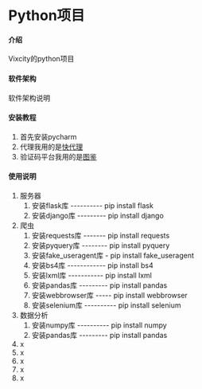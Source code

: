 # Python项目

#### 介绍
Vixcity的python项目

#### 软件架构
软件架构说明


#### 安装教程

1.  首先安装pycharm
2.  代理我用的是[快代理](https://www.kuaidaili.com/)
3.  验证码平台我用的是[图鉴](http://www.ttshitu.com/)

#### 使用说明

1.  服务器
	1.  安装flask库 ---------- pip install flask
	2.  安装django库 --------- pip install django
2.  爬虫
	1.  安装requests库 ------- pip install requests
	2.  安装pyquery库 -------- pip install pyquery
	3.  安装fake_useragent库 - pip install fake_useragent
	4.  安装bs4库 ------------ pip install bs4
	5.  安装lxml库 ----------- pip install lxml
	6.  安装pandas库 --------- pip install pandas
	7.  安装webbrowser库 ----- pip install webbrowser
	8.  安装selenium库 ---------- pip install selenium
3.  数据分析
	1.  安装numpy库 ---------- pip install numpy
	2.  安装pandas库 --------- pip install pandas
4.  x
5.  x
6.  x
7.  x
8.  x